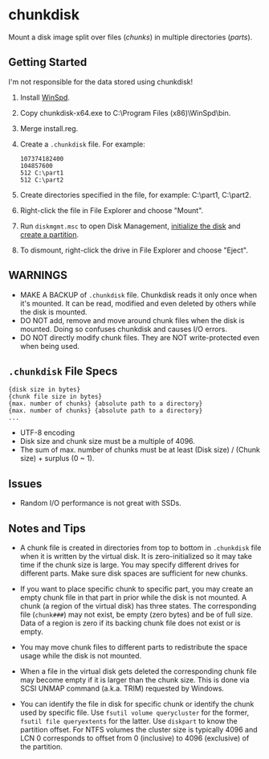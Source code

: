 # chunkdisk

Mount a disk image split over files (*chunks*) in multiple directories (*parts*).

## Getting Started

I'm not responsible for the data stored using chunkdisk!

1. Install [WinSpd](https://github.com/billziss-gh/winspd/releases/tag/v1.0B1).
2. Copy chunkdisk-x64.exe to C:\Program Files (x86)\WinSpd\bin\.
3. Merge install.reg.
4. Create a `.chunkdisk` file. For example:

    ```plaintext
    107374182400
    104857600
    512 C:\part1
    512 C:\part2
    ```

5. Create directories specified in the file, for example: C:\part1, C:\part2.
6. Right-click the file in File Explorer and choose "Mount".
7. Run `diskmgmt.msc` to open Disk Management, [initialize the disk](https://docs.microsoft.com/en-us/windows-server/storage/disk-management/initialize-new-disks) and [create a partition](https://support.microsoft.com/en-us/windows/create-and-format-a-hard-disk-partition-bbb8e185-1bda-ecd1-3465-c9728f7d7d2e).
8. To dismount, right-click the drive in File Explorer and choose "Eject".

## WARNINGS

* MAKE A BACKUP of `.chunkdisk` file. Chunkdisk reads it only once when it's mounted. It can be read, modified and even deleted by others while the disk is mounted.
* DO NOT add, remove and move around chunk files when the disk is mounted. Doing so confuses chunkdisk and causes I/O errors.
* DO NOT directly modify chunk files. They are NOT write-protected even when being used.

## `.chunkdisk` File Specs

```plaintext
{disk size in bytes}
{chunk file size in bytes}
{max. number of chunks} {absolute path to a directory}
{max. number of chunks} {absolute path to a directory}
...
```

* UTF-8 encoding
* Disk size and chunk size must be a multiple of 4096.
* The sum of max. number of chunks must be at least (Disk size) / (Chunk size) + surplus (0 ~ 1).

## Issues

* Random I/O performance is not great with SSDs.

## Notes and Tips

* A chunk file is created in directories from top to bottom in `.chunkdisk` file when it is written by the virtual disk. It is zero-initialized so it may take time if the chunk size is large. You may specify different drives for different parts. Make sure disk spaces are sufficient for new chunks.

* If you want to place specific chunk to specific part, you may create an empty chunk file in that part in prior while the disk is not mounted. A chunk (a region of the virtual disk) has three states. The corresponding file (`chunk###`) may not exist, be empty (zero bytes) and be of full size. Data of a region is zero if its backing chunk file does not exist or is empty.

* You may move chunk files to different parts to redistribute the space usage while the disk is not mounted.

* When a file in the virtual disk gets deleted the corresponding chunk file may become empty if it is larger than the chunk size. This is done via SCSI UNMAP command (a.k.a. TRIM) requested by Windows.

* You can identify the file in disk for specific chunk or identify the chunk used by specific file. Use `fsutil volume querycluster` for the former, `fsutil file queryextents` for the latter. Use `diskpart` to know the partition offset. For NTFS volumes the cluster size is typically 4096 and LCN 0 corresponds to offset from 0 (inclusive) to 4096 (exclusive) of the partition.
